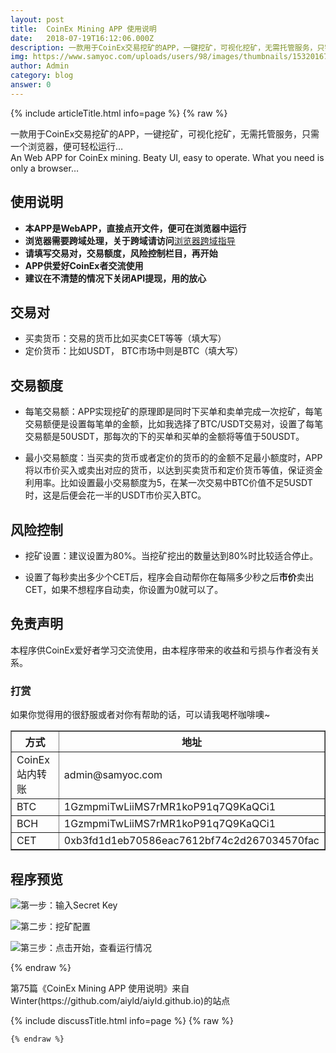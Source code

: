 ```yaml
---
layout: post
title:  CoinEx Mining APP 使用说明
date:   2018-07-19T16:12:06.000Z
description: 一款用于CoinEx交易挖矿的APP，一键挖矿，可视化挖矿，无需托管服务，只需一个浏览器，便可轻松运行… An Web APP for CoinEx minin...
img: https://www.samyoc.com/uploads/users/98/images/thumbnails/1532016721656.jpg
author: Admin
category: blog
answer: 0
---
```

<div class="article-root">
  <div class="article">
    {% include articleTitle.html info=page %}
    {% raw %}
    <div class="article-content"><p>一款用于CoinEx交易挖矿的APP，一键挖矿，可视化挖矿，无需托管服务，只需一个浏览器，便可轻松运行&hellip;&nbsp;<br />
An Web APP for CoinEx mining. Beaty UI, easy to operate. What you need is only a browser&hellip;</p>

<h2>使用说明</h2>

<ul>
	<li><strong>本APP是WebAPP，直接点开文件，便可在浏览器中运行</strong></li>
	<li><strong>浏览器需要跨域处理，关于跨域请访问</strong><a href="https://www.samyoc.com/single/86" target="_blank">浏览器跨域指导</a></li>
	<li><strong>请填写交易对，交易额度，风险控制栏目，再开始</strong></li>
	<li><strong>APP供爱好CoinEx者交流使用</strong></li>
	<li><strong>建议在不清楚的情况下关闭API提现，用的放心</strong></li>
</ul>

<h2>交易对</h2>

<ul>
	<li>买卖货币：交易的货币比如买卖CET等等（填大写）</li>
	<li>定价货币：比如USDT， BTC市场中则是BTC（填大写）</li>
</ul>

<h2>交易额度</h2>

<ul>
	<li>
	<p>每笔交易额：APP实现挖矿的原理即是同时下买单和卖单完成一次挖矿，每笔交易额便是设置每笔单的金额，比如我选择了BTC/USDT交易对，设置了每笔交易额是50USDT，那每次的下的买单和买单的金额将等值于50USDT。</p>
	</li>
	<li>
	<p>最小交易额度：当买卖的货币或者定价的货币的的金额不足最小额度时，APP将以市价买入或卖出对应的货币，以达到买卖货币和定价货币等值，保证资金利用率。比如设置最小交易额度为5，在某一次交易中BTC价值不足5USDT时，这是后便会花一半的USDT市价买入BTC。</p>
	</li>
</ul>

<h2>风险控制</h2>

<ul>
	<li>
	<p>挖矿设置：建议设置为80%。当挖矿挖出的数量达到80%时比较适合停止。</p>
	</li>
	<li>
	<p>设置了每秒卖出多少个CET后，程序会自动帮你在每隔多少秒之后<strong>市价</strong>卖出CET，如果不想程序自动卖，你设置为0就可以了。</p>
	</li>
</ul>

<h2>免责声明</h2>

<p>本程序供CoinEx爱好者学习交流使用，由本程序带来的收益和亏损与作者没有关系。</p>

<h3>打赏</h3>

<p>如果你觉得用的很舒服或者对你有帮助的话，可以请我喝杯咖啡噢~</p>

<table border="1">
	<thead>
		<tr>
			<th>方式</th>
			<th>地址</th>
		</tr>
	</thead>
	<tbody>
		<tr>
			<td>CoinEx站内转账</td>
			<td>admin@samyoc.com</td>
		</tr>
		<tr>
			<td>BTC</td>
			<td>1GzmpmiTwLiiMS7rMR1koP91q7Q9KaQCi1</td>
		</tr>
		<tr>
			<td>BCH</td>
			<td>1GzmpmiTwLiiMS7rMR1koP91q7Q9KaQCi1</td>
		</tr>
		<tr>
			<td>CET</td>
			<td>0xb3fd1d1eb70586eac7612bf74c2d267034570fac</td>
		</tr>
	</tbody>
</table>

<h2>程序预览</h2>

<p><img alt="第一步：输入Secret Key" src="https://www.samyoc.com/uploads/users/98/images/1531896520142.png" title="" /></p>

<p><img alt="第二步：挖矿配置" src="https://www.samyoc.com/uploads/users/98/images/1531896541980.png" title="" /></p>

<p><img alt="第三步：点击开始，查看运行情况" src="https://www.samyoc.com/uploads/users/98/images/1531896558197.png" title="" /></p>
</div>
    {% endraw %}
  </div>
  <p class="winter_mark">第75篇《CoinEx Mining APP 使用说明》来自Winter(https://github.com/aiyld/aiyld.github.io)的站点</p>
  <div class="discuss-wrapper">
    {% include discussTitle.html info=page %}
    {% raw %}
    
    {% endraw %}
  </div>
<div>
